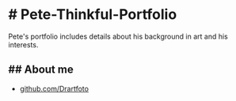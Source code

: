 <h1># Pete-Thinkful-Portfolio</h1>
<p>Pete's portfolio includes details about his background in art and his interests.</p>
<h2>## About me</h2>
<ul>
  <li><a href="http://www.github.com">github.com/Drartfoto</li>
</ul>
